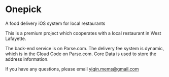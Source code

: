 Onepick
=======

A food delivery iOS system for local restaurants

This is a premium project which cooperates with a local restaurant in West Lafayette.

The back-end service is on Parse.com. 
The delivery fee system is dynamic, which is in the Cloud Code on Parse.com.
Core Data is used to store the address information.

If you have any questions, please email yiqin.mems@gmail.com
